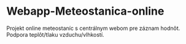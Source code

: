 # Webapp-Meteostanica-online
Projekt online meteostaníc s centrálnym webom pre záznam hodnôt. Podpora teplôt/tlaku vzduchu/vlhkostí.
